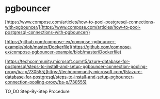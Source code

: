 # pgbouncer

[https://www.compose.com/articles/how-to-pool-postgresql-connections-with-pgbouncer/](https://www.compose.com/articles/how-to-pool-postgresql-connections-with-pgbouncer/)

[https://github.com/compose-ex/compose-pgbouncer-example/blob/master/Dockerfile](https://github.com/compose-ex/compose-pgbouncer-example/blob/master/Dockerfile)

[https://techcommunity.microsoft.com/t5/azure-database-for-postgresql/steps-to-install-and-setup-pgbouncer-connection-pooling-proxy/ba-p/730555](https://techcommunity.microsoft.com/t5/azure-database-for-postgresql/steps-to-install-and-setup-pgbouncer-connection-pooling-proxy/ba-p/730555)

TO\_DO Step-By-Step Procedure

